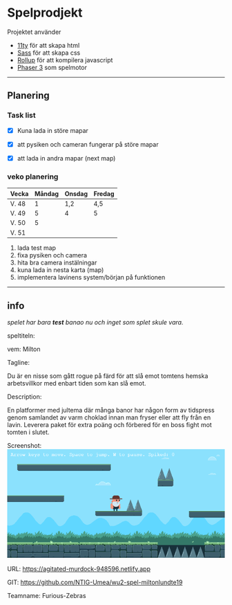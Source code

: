 # Spelprodjekt


Projektet använder 
* [11ty](https://www.11ty.dev/) för att skapa html
* [Sass](https://sass-lang.com/) för att skapa css
* [Rollup](https://rollupjs.org/) för att kompilera javascript
* [Phaser 3](https://phaser.io/) som spelmotor
---
## Planering

### Task list

 - [x] Kuna lada in störe mapar 
 - [x] att pysiken och cameran fungerar på störe mapar
 - [x] att lada in andra mapar (next map)


### veko planering

 Vecka  |  Måndag  |  Onsdag  |  Fredag 
------- | -------- | -------- | ---------
 V. 48  | 1        | 1,2      | 4,5
 V. 49  | 5        | 4        | 5
 V. 50  | 5        |          | 
 V. 51  |          |          | 


1. lada test map
2. fixa pysiken och camera
3. hita bra camera instälningar
4. kuna lada in nesta karta (map)
5. implementera lavinens system/början på funktionen

---
## info
*spelet har bara **test** banao nu och inget som splet skule vara.*

speltiteln: 

vem: Milton

Tagline: 

Du är en nisse som gått rogue på färd för att slå emot tomtens hemska arbetsvillkor med enbart tiden som kan slå emot.

Description:

En platformer med jultema där många banor har någon form av tidspress genom samlandet av varm choklad innan man fryser eller att fly från en lavin. Leverera paket för extra poäng och förbered för en boss fight mot tomten i slutet.

Screenshot: ![screenshot](milton-lund.png)

URL: https://agitated-murdock-948596.netlify.app

GIT: https://github.com/NTIG-Umea/wu2-spel-miltonlundte19

Teamname: Furious-Zebras